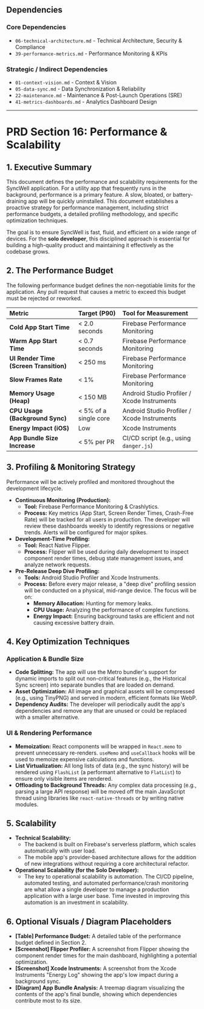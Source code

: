 ## Dependencies

### Core Dependencies
- `06-technical-architecture.md` - Technical Architecture, Security & Compliance
- `39-performance-metrics.md` - Performance Monitoring & KPIs

### Strategic / Indirect Dependencies
- `01-context-vision.md` - Context & Vision
- `05-data-sync.md` - Data Synchronization & Reliability
- `22-maintenance.md` - Maintenance & Post-Launch Operations (SRE)
- `41-metrics-dashboards.md` - Analytics Dashboard Design

---

# PRD Section 16: Performance & Scalability

## 1. Executive Summary

This document defines the performance and scalability requirements for the SyncWell application. For a utility app that frequently runs in the background, performance is a primary feature. A slow, bloated, or battery-draining app will be quickly uninstalled. This document establishes a proactive strategy for performance management, including strict performance budgets, a detailed profiling methodology, and specific optimization techniques.

The goal is to ensure SyncWell is fast, fluid, and efficient on a wide range of devices. For the **solo developer**, this disciplined approach is essential for building a high-quality product and maintaining it effectively as the codebase grows.

## 2. The Performance Budget

The following performance budget defines the non-negotiable limits for the application. Any pull request that causes a metric to exceed this budget must be rejected or reworked.

| Metric | Target (P90) | Tool for Measurement |
| :--- | :--- | :--- |
| **Cold App Start Time** | < 2.0 seconds | Firebase Performance Monitoring |
| **Warm App Start Time** | < 0.7 seconds | Firebase Performance Monitoring |
| **UI Render Time (Screen Transition)** | < 250 ms | Firebase Performance Monitoring |
| **Slow Frames Rate** | < 1% | Firebase Performance Monitoring |
| **Memory Usage (Heap)** | < 150 MB | Android Studio Profiler / Xcode Instruments |
| **CPU Usage (Background Sync)** | < 5% of a single core | Android Studio Profiler / Xcode Instruments |
| **Energy Impact (iOS)** | Low | Xcode Instruments |
| **App Bundle Size Increase** | < 5% per PR | CI/CD script (e.g., using `danger.js`) |

## 3. Profiling & Monitoring Strategy

Performance will be actively profiled and monitored throughout the development lifecycle.

*   **Continuous Monitoring (Production):**
    *   **Tool:** Firebase Performance Monitoring & Crashlytics.
    *   **Process:** Key metrics (App Start, Screen Render Times, Crash-Free Rate) will be tracked for all users in production. The developer will review these dashboards weekly to identify regressions or negative trends. Alerts will be configured for major spikes.
*   **Development-Time Profiling:**
    *   **Tool:** React Native Flipper.
    *   **Process:** Flipper will be used during daily development to inspect component render times, debug state management issues, and analyze network requests.
*   **Pre-Release Deep Dive Profiling:**
    *   **Tools:** Android Studio Profiler and Xcode Instruments.
    *   **Process:** Before every major release, a "deep dive" profiling session will be conducted on a physical, mid-range device. The focus will be on:
        *   **Memory Allocation:** Hunting for memory leaks.
        *   **CPU Usage:** Analyzing the performance of complex functions.
        *   **Energy Impact:** Ensuring background tasks are efficient and not causing excessive battery drain.

## 4. Key Optimization Techniques

### Application & Bundle Size

*   **Code Splitting:** The app will use the Metro bundler's support for dynamic imports to split out non-critical features (e.g., the Historical Sync screen) into separate bundles that are loaded on demand.
*   **Asset Optimization:** All image and graphical assets will be compressed (e.g., using TinyPNG) and served in modern, efficient formats like WebP.
*   **Dependency Audits:** The developer will periodically audit the app's dependencies and remove any that are unused or could be replaced with a smaller alternative.

### UI & Rendering Performance

*   **Memoization:** React components will be wrapped in `React.memo` to prevent unnecessary re-renders. `useMemo` and `useCallback` hooks will be used to memoize expensive calculations and functions.
*   **List Virtualization:** All long lists of data (e.g., the sync history) will be rendered using `FlashList` (a performant alternative to `FlatList`) to ensure only visible items are rendered.
*   **Offloading to Background Threads:** Any complex data processing (e.g., parsing a large API response) will be moved off the main JavaScript thread using libraries like `react-native-threads` or by writing native modules.

## 5. Scalability

*   **Technical Scalability:**
    *   The backend is built on Firebase's serverless platform, which scales automatically with user load.
    *   The mobile app's provider-based architecture allows for the addition of new integrations without requiring a core architectural refactor.
*   **Operational Scalability (for the Solo Developer):**
    *   The key to operational scalability is automation. The CI/CD pipeline, automated testing, and automated performance/crash monitoring are what allow a single developer to manage a production application with a large user base. Time invested in improving this automation is an investment in scalability.

## 6. Optional Visuals / Diagram Placeholders

*   **[Table] Performance Budget:** A detailed table of the performance budget defined in Section 2.
*   **[Screenshot] Flipper Profiler:** A screenshot from Flipper showing the component render times for the main dashboard, highlighting a potential optimization.
*   **[Screenshot] Xcode Instruments:** A screenshot from the Xcode Instruments "Energy Log" showing the app's low impact during a background sync.
*   **[Diagram] App Bundle Analysis:** A treemap diagram visualizing the contents of the app's final bundle, showing which dependencies contribute most to its size.
